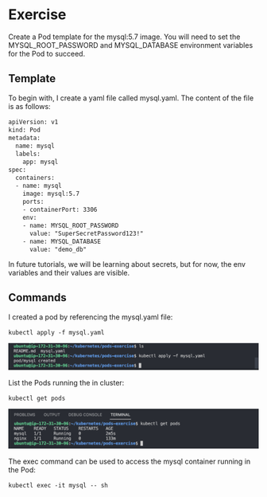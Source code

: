 # Exercise
Create a Pod template for the mysql:5.7 image. You will need to set the MYSQL_ROOT_PASSWORD and MYSQL_DATABASE environment variables for the Pod to succeed. 

## Template 
To begin with, I create a yaml file called mysql.yaml. The content of the file is as follows:
```
apiVersion: v1
kind: Pod
metadata:
  name: mysql
  labels:
    app: mysql
spec:
  containers:
  - name: mysql
    image: mysql:5.7
    ports:
    - containerPort: 3306
    env:
    - name: MYSQL_ROOT_PASSWORD
      value: "SuperSecretPassword123!"
    - name: MYSQL_DATABASE
      value: "demo_db"
```

In future tutorials, we will be learning about secrets, but for now, the env variables and their values are visible. 

## Commands
I created a pod by referencing the mysql.yaml file: 
```
kubectl apply -f mysql.yaml
```

<p align="center">
    <img src="https://github.com/Adamcoakley/kubernetes/blob/main/pods-exercise/apply-command.png?raw=true">
</p>

List the Pods running the in cluster: 
```
kubectl get pods
```

<p align="center">
    <img src="https://github.com/Adamcoakley/kubernetes/blob/main/pods-exercise/get-command.png?raw=true">
</p>

The exec command can be used to access the mysql container running in the Pod: 
```
kubectl exec -it mysql -- sh
```
